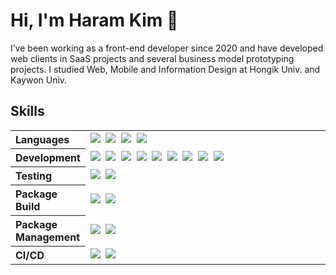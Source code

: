 <h1>Hi, I'm Haram Kim 👋</h1>

  <p>I’ve been working as a front-end developer since 2020 and have developed web clients in SaaS projects and several business model prototyping projects. I studied Web, Mobile and Information Design at Hongik Univ. and Kaywon Univ.</p>
  
<h2>Skills</h2>

  <table>
    <tr>
      <th width="12.5%" align="left">Languages</th>
      <td>
        <img src="https://img.shields.io/badge/HTML-E34F26?style=for-the-badge&logo=HTML5&logoColor=white"/>&nbsp;
        <img src="https://img.shields.io/badge/CSS-1572B6?style=for-the-badge&logo=CSS3&logoColor=white"/>&nbsp;
        <img src="https://img.shields.io/badge/TypeScript-3178C6?style=for-the-badge&logo=TypeScript&logoColor=white"/>&nbsp;
        <img src="https://img.shields.io/badge/JavaScript-F7DF1E?style=for-the-badge&logo=JavaScript&logoColor=white"/>&nbsp;
      </td>
    </tr>
    <tr>
      <th width="12.5%" align="left">Development</th>
      <td>
        </--img src="https://img.shields.io/badge/Next.js-000000?style=for-the-badge&logo=Next.js&logoColor=white"/-->
        <img src="https://img.shields.io/badge/React-61DAFB?style=for-the-badge&logo=React&logoColor=white"/>&nbsp;
        <img src="https://img.shields.io/badge/Redux-764ABC?style=for-the-badge&logo=Redux&logoColor=white"/>&nbsp;
        <img src="https://img.shields.io/badge/React Router-CA4245?style=for-the-badge&logo=ReactRouter&logoColor=white"/>&nbsp;
        <img src="https://img.shields.io/badge/React Query-FF4154?style=for-the-badge&logo=ReactQuery&logoColor=white"/>&nbsp;
        <img src="https://img.shields.io/badge/React Hook Form-EC5990?style=for-the-badge&logo=ReactHookForm&logoColor=white"/>&nbsp;
        <img src="https://img.shields.io/badge/Nuxt.js-00DC82?style=for-the-badge&logo=Nuxt.js&logoColor=white"/>&nbsp;
        <img src="https://img.shields.io/badge/Vue-4FC08D?style=for-the-badge&logo=Vue.js&logoColor=white"/>&nbsp;
        <img src="https://img.shields.io/badge/CSS&#8210;in&#8210;JS-DB7093?style=for-the-badge&logo=StyledComponents&logoColor=white"/>&nbsp;
        <img src="https://img.shields.io/badge/Tailwind CSS-06B6D4?style=for-the-badge&logo=TailwindCSS&logoColor=white"/>&nbsp;
      </td>
    </tr>
    <tr>
      <th width="12.5%" align="left">Testing</th>
      <td>
        <img src="https://img.shields.io/badge/Vitest-6E9F18?style=for-the-badge&logo=Vitest&logoColor=white"/>&nbsp;
        <img src="https://img.shields.io/badge/Testing Library-E33332?style=for-the-badge&logo=TestingLibrary&logoColor=white"/>&nbsp;
      </td>
    </tr>
    <tr>
      <th width="12.5%" align="left">Package Build</th>
      <td>
        <img src="https://img.shields.io/badge/Vite-646CFF?style=for-the-badge&logo=Vite&logoColor=white"/>&nbsp;
        <img src="https://img.shields.io/badge/Webpack-8DD6F9?style=for-the-badge&logo=Webpack&logoColor=white"/>
      </td>
    </tr>
    <tr>
      <th width="12.5%" align="left">Package Management</th>
      <td>
        <img src="https://img.shields.io/badge/Lerna-9333EA?style=for-the-badge&logo=Lerna&logoColor=white"/>&nbsp;
        <img src="https://img.shields.io/badge/Yarn-2C8EBB?style=for-the-badge&logo=Yarn&logoColor=white"/>&nbsp;
      </td>
    </tr>
    <tr>
      <th width="12.5%" align="left">CI/CD</th>
      <td>
        <img src="https://img.shields.io/badge/Git-F05032?style=for-the-badge&logo=Git&logoColor=white"/>&nbsp;
        <img src="https://img.shields.io/badge/Github Actions-2088FF?style=for-the-badge&logo=GithubActions&logoColor=white"/>&nbsp;
      </td>
    </tr>
  </table>
